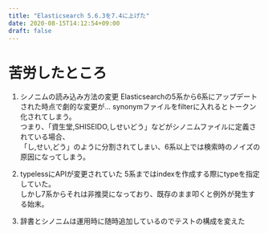 ```yaml
---
title: "Elasticsearch 5.6.3を7.4に上げた"
date: 2020-08-15T14:12:54+09:00
draft: false
---
```


# 苦労したところ
1. シノニムの読み込み方法の変更
Elasticsearchの5系から6系にアップデートされた時点で劇的な変更が...
synonymファイルをfilterに入れるとトークン化されてしまう。  
つまり、「資生堂,SHISEIDO,しせいどう」などがシノニムファイルに定義されている場合、  
「し,せい,どう」のように分割されてしまい、6系以上では検索時のノイズの原因になってしまう。  

2. typelessにAPIが変更されていた
5系まではindexを作成する際にtypeを指定していた。  
しかし7系からそれは非推奨になっており、既存のまま叩くと例外が発生する始末。  

3. 辞書とシノニムは運用時に随時追加しているのでテストの構成を変えた

